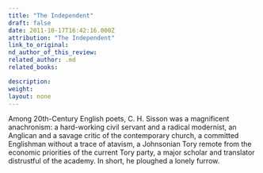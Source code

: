 ```yaml
---
title: "The Independent"
draft: false
date: 2011-10-17T16:42:16.000Z
attribution: "The Independent"
link_to_original:
nd_author_of_this_review:
related_author: .md
related_books:

description:
weight:
layout: none
---
```

Among 20th-Century English poets, C. H. Sisson was a magnificent anachronism: a hard-working civil servant and a radical modernist, an Anglican and a savage critic of the contemporary church, a committed Englishman without a trace of atavism, a Johnsonian Tory remote from the economic priorities of the current Tory party, a major scholar and translator distrustful of the academy. In short, he ploughed a lonely furrow.

